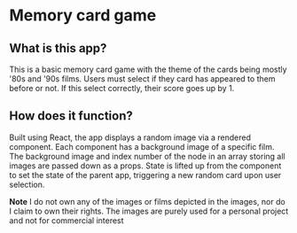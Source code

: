 <h1>Memory card game</h1>

<h2>What is this app?</h2>
<p>This is a basic memory card game with the theme of the cards being mostly '80s and '90s films. Users must select if 
they card has appeared to them before or not. If this select correctly, their score goes up by 1.</p>

<h2>How does it function?</h2>
<p>Built using React, the app displays a random image via a rendered component. Each component has a background
image of a specific film. The background image and index number of the node in an array storing all
images are passed down as a props. State is lifted up from the component to
set the state of the parent app, triggering a new random card upon user selection.</p>

**Note** I do not own any of the images or films depicted in the images, nor do I claim to own their rights. The images are
purely used for a personal project and not for commercial interest
